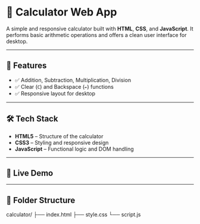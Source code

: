 # 🔢 Calculator Web App

A simple and responsive calculator built with **HTML**, **CSS**, and **JavaScript**. It performs basic arithmetic operations and offers a clean user interface for desktop.

---

## 📌 Features

- ✅ Addition, Subtraction, Multiplication, Division
- ✅ Clear (`C`) and Backspace (`←`) functions
- ✅ Responsive layout for desktop


---

## 🛠️ Tech Stack

- **HTML5** – Structure of the calculator  
- **CSS3** – Styling and responsive design  
- **JavaScript** – Functional logic and DOM handling  

---

## 🚀 Live Demo



---

## 🧩 Folder Structure

calculator/
├── index.html
├── style.css
└── script.js



